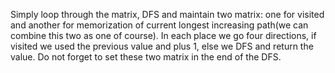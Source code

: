 Simply loop through the matrix, DFS and maintain two matrix: one for visited and another for memorization of current longest increasing path(we can combine this two as one of course). In each place we go four directions, if visited we used the previous value and plus 1, else we DFS and return the value. Do not forget to set these two matrix in the end of the DFS. 

